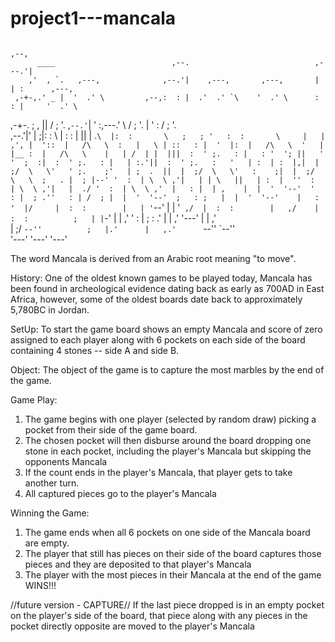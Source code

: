 # project1---mancala
                                                                            ,--,                   
          ____                          ,--.                            ,---.'|                   
        ,'  , `.   ,---,              ,--.'|    ,---,       ,---,       |   | :      ,---,        
     ,-+-,.' _ |  '  .' \         ,--,:  : |  .'  .' `\    '  .' \      :   : |     '  .' \       
  ,-+-. ;   , || /  ;    '.    ,`--.'`|  ' :,---.'     \  /  ;    '.    |   ' :    /  ;    '.     
 ,--.'|'   |  ;|:  :       \   |   :  :  | ||   |  .`\  |:  :       \   ;   ; '   :  :       \    
|   |  ,', |  '::  |   /\   \  :   |   \ | ::   : |  '  |:  |   /\   \  '   | |__ :  |   /\   \   
|   | /  | |  |||  :  ' ;.   : |   : '  '; ||   ' '  ;  :|  :  ' ;.   : |   | :.'||  :  ' ;.   :  
'   | :  | :  |,|  |  ;/  \   \'   ' ;.    ;'   | ;  .  ||  |  ;/  \   \'   :    ;|  |  ;/  \   \ 
;   . |  ; |--' '  :  | \  \ ,'|   | | \   ||   | :  |  ''  :  | \  \ ,'|   |  ./ '  :  | \  \ ,' 
|   : |  | ,    |  |  '  '--'  '   : |  ; .''   : | /  ; |  |  '  '--'  ;   : ;   |  |  '  '--'   
|   : '  |/     |  :  :        |   | '`--'  |   | '` ,/  |  :  :        |   ,/    |  :  :         
;   | |`-'      |  | ,'        '   : |      ;   :  .'    |  | ,'        '---'     |  | ,'         
|   ;/          `--''          ;   |.'      |   ,.'      `--''                    `--''           
'---'                          '---'        '---'                                                 

The word Mancala is derived from an Arabic root meaning "to move".

History:  One of the oldest known games to be played today, Mancala has been found in archeological evidence dating back as early as 700AD in East Africa, however, some of the oldest boards date back to approximately 5,780BC in Jordan.

SetUp:  To start the game board shows an empty Mancala and score of zero assigned to each player along with 6 pockets on each side of the board containing 4 stones -- side A and side B.

Object:  The object of the game is to capture the most marbles by the end of the game.

Game Play:  
  1. The game begins with one player (selected by random draw) picking a pocket from their side of the game board.
  2. The chosen pocket will then disburse around the board dropping one stone in each pocket, including the player's Mancala but skipping the opponents Mancala
  3. If the count ends in the player's Mancala, that player gets to take another turn.
  4. All captured pieces go to the player's Mancala

Winning the Game:
  1. The game ends when all 6 pockets on one side of the Mancala board are empty.
  2. The player that still has pieces on their side of the board captures those pieces and they are deposited to that player's Mancala
  3. The player with the most pieces in their Mancala at the end of the game WINS!!!



  //future version - CAPTURE// If the last piece dropped is in an empty pocket on the player's side of the board, that piece along with any pieces in the pocket directly opposite are moved to the player's Mancala